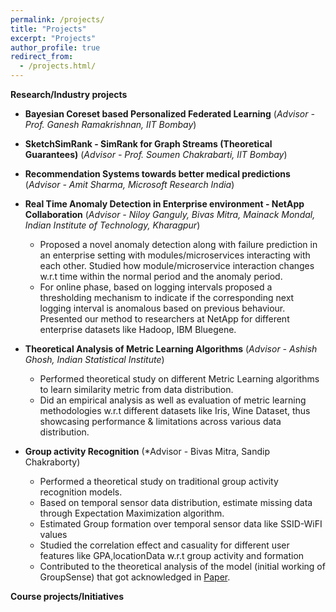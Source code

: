```yaml
---
permalink: /projects/
title: "Projects"
excerpt: "Projects"
author_profile: true
redirect_from: 
  - /projects.html/
---
```

**Research/Industry projects**

- **Bayesian Coreset based Personalized Federated Learning** (*Advisor - Prof. Ganesh Ramakrishnan, IIT Bombay*)

- **SketchSimRank - SimRank for Graph Streams (Theoretical Guarantees)** (*Advisor - Prof. Soumen Chakrabarti, IIT Bombay*)


- **Recommendation Systems towards better medical predictions** (*Advisor - Amit Sharma, Microsoft Research India*)


- **Real Time Anomaly Detection in Enterprise environment - NetApp Collaboration**
(*Advisor - Niloy Ganguly, Bivas Mitra, Mainack Mondal, Indian Institute of Technology, Kharagpur*)
  - Proposed a novel anomaly detection along with failure prediction in an enterprise setting with modules/microservices interacting with each other.
Studied how module/microservice interaction changes w.r.t time within the normal period and the anomaly period.
  - For online phase, based on logging intervals proposed a thresholding mechanism to indicate if the corresponding next logging interval is anomalous based on previous behaviour.
Presented our method to researchers at NetApp for different enterprise datasets like Hadoop, IBM Bluegene.

- **Theoretical Analysis of Metric Learning Algorithms**
  (*Advisor - Ashish Ghosh, Indian Statistical Institute*)  
  - Performed theoretical study on different Metric Learning algorithms to learn similarity metric from data distribution.
  - Did an empirical analysis as well as evaluation of metric learning methodologies w.r.t different datasets like Iris, Wine Dataset, thus showcasing performance \& limitations across various data distribution.

- **Group activity Recognition** 
    (*Advisor - Bivas Mitra, Sandip Chakraborty) 
  - Performed a theoretical study on traditional group activity recognition models.
  - Based on temporal sensor data distribution, estimate missing data through Expectation Maximization algorithm.
  - Estimated Group formation over temporal sensor data like SSID-WiFI values
  - Studied the correlation effect and casuality for different user features like GPA,locationData w.r.t group activity and formation
  - Contributed to the theoretical analysis of the model (initial working of GroupSense) that got acknowledged in [Paper](https://skysnigdha.github.io/papers/2019_TMC_GroupSense.pdf).
  

**Course projects/Initiatives**  
  

